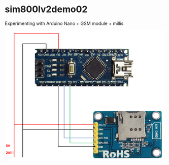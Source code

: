 # sim800lv2demo02
Experimenting with Arduino Nano + GSM module + millis

![alt text](https://github.com/DmitryLapshov/sim800lv2demo01/blob/main/ArduinoNanoSIM800L.png)

